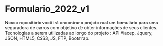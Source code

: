 # Formulario_2022_v1
Nesse repositório você irá encontrar o projeto real um formulário para uma seguradora de carros com objetivo de obter informações de seus clientes. Tecnologias a serem utilizadas ao longo do projeto : API Viacep, Jquery, JSON, HTML5, CSS3, JS, FTP, Bootstrap.
